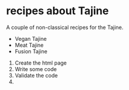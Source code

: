 # recipes about Tajine 

A couple of non-classical recipes for the Tajine. 

- Vegan Tajine
- Meat Tajine 
- Fusion Tajine 

1. Create the html page 
2. Write some code 
3. Validate the code 
4.  

